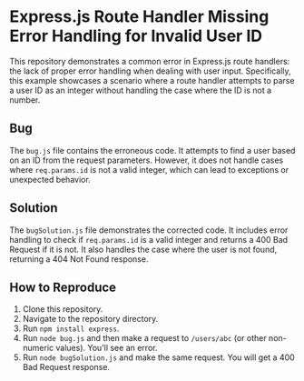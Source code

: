 # Express.js Route Handler Missing Error Handling for Invalid User ID

This repository demonstrates a common error in Express.js route handlers: the lack of proper error handling when dealing with user input. Specifically, this example showcases a scenario where a route handler attempts to parse a user ID as an integer without handling the case where the ID is not a number.

## Bug

The `bug.js` file contains the erroneous code.  It attempts to find a user based on an ID from the request parameters. However, it does not handle cases where `req.params.id` is not a valid integer, which can lead to exceptions or unexpected behavior.

## Solution

The `bugSolution.js` file demonstrates the corrected code. It includes error handling to check if `req.params.id` is a valid integer and returns a 400 Bad Request if it is not.  It also handles the case where the user is not found, returning a 404 Not Found response.

## How to Reproduce

1. Clone this repository.
2. Navigate to the repository directory.
3. Run `npm install express`.
4. Run `node bug.js` and then make a request to `/users/abc` (or other non-numeric values).  You'll see an error.
5. Run `node bugSolution.js` and make the same request. You will get a 400 Bad Request response.
